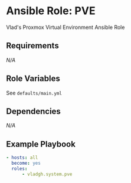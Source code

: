 # Ansible Role: PVE

Vlad's Proxmox Virtual Environment Ansible Role

## Requirements

*_N/A_*

## Role Variables

See `defaults/main.yml`

## Dependencies

*_N/A_*

## Example Playbook

```yaml
- hosts: all
  become: yes
  roles:
      - vladgh.system.pve
```
